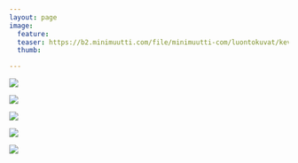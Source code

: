 ```yaml
---
layout: page
image:
  feature:
  teaser: https://b2.minimuutti.com/file/minimuutti-com/luontokuvat/kev%C3%A4t/4/DS52481-245px.jpg
  thumb:

---
```


[![](https://b2.minimuutti.com/file/minimuutti-com/luontokuvat/kev%C3%A4t/4/DS52467-800px.jpg)](https://dl.dropboxusercontent.com/sh/ea1wtnz7z734o12/AADttLrzVUIwpMbOuvDXKrZ2a/luontokuvat/kev%C3%A4t/4/DS52467.jpg)

[![](https://b2.minimuutti.com/file/minimuutti-com/luontokuvat/kev%C3%A4t/4/DS52476-800px.jpg)](https://dl.dropboxusercontent.com/sh/ea1wtnz7z734o12/AABymY4lvOPfq5pmB6tWm1yEa/luontokuvat/kev%C3%A4t/4/DS52476.jpg)

[![](https://b2.minimuutti.com/file/minimuutti-com/luontokuvat/kev%C3%A4t/4/DS52481-800px.jpg)](https://dl.dropboxusercontent.com/sh/ea1wtnz7z734o12/AACSF5uWH0sMb1uVdvWWvZm1a/luontokuvat/kev%C3%A4t/4/DS52481.jpg)

[![](https://b2.minimuutti.com/file/minimuutti-com/luontokuvat/kev%C3%A4t/4/DS52482-800px.jpg)](https://dl.dropboxusercontent.com/sh/ea1wtnz7z734o12/AAAzPo3cr5QLMw5hCQt9aYQ-a/luontokuvat/kev%C3%A4t/4/DS52482.jpg)

[![](https://b2.minimuutti.com/file/minimuutti-com/luontokuvat/kev%C3%A4t/4/DS52474-800px.jpg)](https://dl.dropboxusercontent.com/sh/ea1wtnz7z734o12/AABZgEx9o6VT6-r2XPUXGWMYa/luontokuvat/kev%C3%A4t/4/DS52474.jpg)
